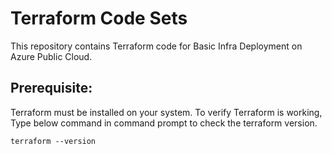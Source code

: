 # Terraform Code Sets
This repository contains Terraform code for Basic Infra Deployment on Azure Public Cloud.

## Prerequisite:
Terraform must be installed on your system. To verify Terraform is working, Type below command in command prompt to check the terraform version.

	terraform --version